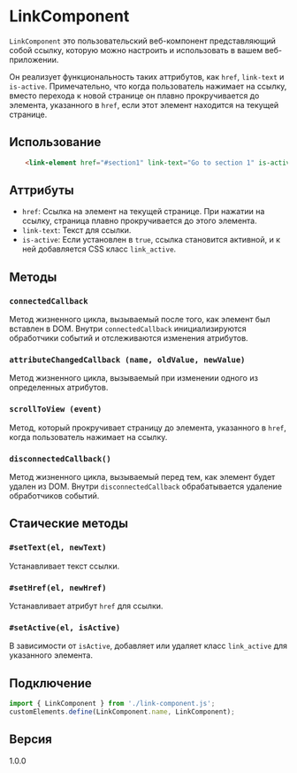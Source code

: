 # LinkComponent

`LinkComponent` это пользовательский веб-компонент представляющий собой ссылку, которую можно настроить и использовать в вашем веб-приложении.

Он реализует функциональность таких аттрибутов, как `href`, `link-text` и `is-active`. Примечательно, что когда пользователь нажимает на ссылку, вместо перехода к новой странице он плавно прокручивается до элемента, указанного в `href`, если этот элемент находится на текущей странице.

## Использование

```html
    <link-element href="#section1" link-text="Go to section 1" is-active="true"></link-element>
```

## Аттрибуты

- `href`: Ссылка на элемент на текущей странице. При нажатии на ссылку, страница плавно прокручивается до этого элемента.
- `link-text`: Текст для ссылки.
- `is-active`: Если установлен в `true`, ссылка становится активной, и к ней добавляется CSS класс `link_active`.

## Методы

### `connectedCallback`

Метод жизненного цикла, вызываемый после того, как элемент был вставлен в DOM. Внутри `connectedCallback` инициализируются обработчики событий и отслеживаются изменения атрибутов.

### `attributeChangedCallback (name, oldValue, newValue)`

Метод жизненного цикла, вызываемый при изменении одного из определенных атрибутов.

### `scrollToView (event)`

Метод, который прокручивает страницу до элемента, указанного в `href`, когда пользователь нажимает на ссылку.

### `disconnectedCallback()`

Метод жизненного цикла, вызываемый перед тем, как элемент будет удален из DOM. Внутри `disconnectedCallback` обрабатывается удаление обработчиков событий.

## Стаические методы

### `#setText(el, newText)`

Устанавливает текст ссылки.

### `#setHref(el, newHref)`

Устанавливает атрибут `href` для ссылки.

### `#setActive(el, isActive)`

В зависимости от `isActive`, добавляет или удаляет класс `link_active` для указанного элемента.

## Подключение

```javascript
import { LinkComponent } from './link-component.js';
customElements.define(LinkComponent.name, LinkComponent);
```

## Версия

1.0.0